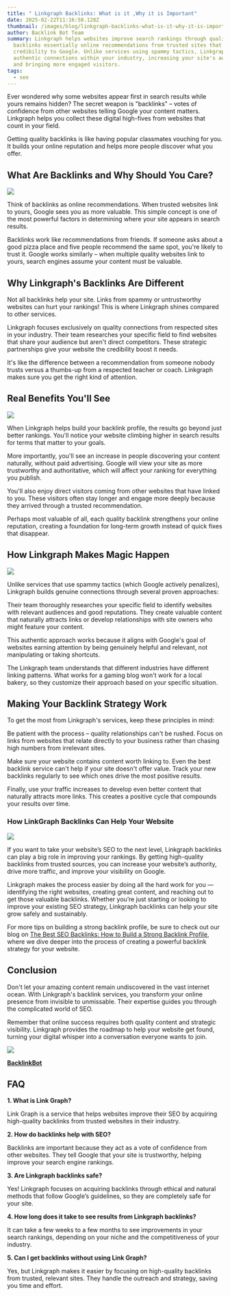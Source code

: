 ```yaml
---
title: " Linkgraph Backlinks: What is it ,Why it is Important"
date: 2025-02-22T11:16:58.128Z
thumbnail: /images/blog/linkgraph-backlinks-what-is-it-why-it-is-important.png
author: Backlink Bot Team
summary: Linkgraph helps websites improve search rankings through quality
  backlinks essentially online recommendations from trusted sites that signal
  credibility to Google. Unlike services using spammy tactics, Linkgraph builds
  authentic connections within your industry, increasing your site's authority
  and bringing more engaged visitors.
tags:
  - seo
---
```

Ever wondered why some websites appear first in search results while yours remains hidden? The secret weapon is "backlinks" – votes of confidence from other websites telling Google your content matters. Linkgraph helps you collect these digital high-fives from websites that count in your field.

Getting quality backlinks is like having popular classmates vouching for you. It builds your online reputation and helps more people discover what you offer.



## **What Are Backlinks and Why Should You Care?**

![](https://framerusercontent.com/images/Kv9YDvhkE25DxNNWGm45fLKC4E.png)

Think of backlinks as online recommendations. When trusted websites link to yours, Google sees you as more valuable. This simple concept is one of the most powerful factors in determining where your site appears in search results.

Backlinks work like recommendations from friends. If someone asks about a good pizza place and five people recommend the same spot, you're likely to trust it. Google works similarly – when multiple quality websites link to yours, search engines assume your content must be valuable.

## **Why Linkgraph's Backlinks Are Different**

Not all backlinks help your site. Links from spammy or untrustworthy websites can hurt your rankings! This is where Linkgraph shines compared to other services.

Linkgraph focuses exclusively on quality connections from respected sites in your industry. Their team researches your specific field to find websites that share your audience but aren't direct competitors. These strategic partnerships give your website the credibility boost it needs.

It's like the difference between a recommendation from someone nobody trusts versus a thumbs-up from a respected teacher or coach. Linkgraph makes sure you get the right kind of attention.

## **Real Benefits You'll See**

![](https://framerusercontent.com/images/Wx6SLs9mSGaYf08Kekj358PY8.png)

When Linkgraph helps build your backlink profile, the results go beyond just better rankings. You'll notice your website climbing higher in search results for terms that matter to your goals.

More importantly, you'll see an increase in people discovering your content naturally, without paid advertising. Google will view your site as more trustworthy and authoritative, which will affect your ranking for everything you publish.

You'll also enjoy direct visitors coming from other websites that have linked to you. These visitors often stay longer and engage more deeply because they arrived through a trusted recommendation.

Perhaps most valuable of all, each quality backlink strengthens your online reputation, creating a foundation for long-term growth instead of quick fixes that disappear.

## **How Linkgraph Makes Magic Happen**

![](https://framerusercontent.com/images/TGWBHOz4ENwAp08ncXIxIlwZoo.png)

Unlike services that use spammy tactics (which Google actively penalizes), Linkgraph builds genuine connections through several proven approaches:

Their team thoroughly researches your specific field to identify websites with relevant audiences and good reputations. They create valuable content that naturally attracts links or develop relationships with site owners who might feature your content.

This authentic approach works because it aligns with Google's goal of websites earning attention by being genuinely helpful and relevant, not manipulating or taking shortcuts.

The Linkgraph team understands that different industries have different linking patterns. What works for a gaming blog won't work for a local bakery, so they customize their approach based on your specific situation.

## **Making Your Backlink Strategy Work**

To get the most from Linkgraph's services, keep these principles in mind:

Be patient with the process – quality relationships can't be rushed. Focus on links from websites that relate directly to your business rather than chasing high numbers from irrelevant sites.

Make sure your website contains content worth linking to. Even the best backlink service can't help if your site doesn't offer value. Track your new backlinks regularly to see which ones drive the most positive results.

Finally, use your traffic increases to develop even better content that naturally attracts more links. This creates a positive cycle that compounds your results over time.



### **How LinkGraph Backlinks Can Help Your Website**

![](https://framerusercontent.com/images/2IY3GGz15OzUvrbpnnS0G7VWAak.png)

If you want to take your website’s SEO to the next level, Linkgraph backlinks can play a big role in improving your rankings. By getting high-quality backlinks from trusted sources, you can increase your website’s authority, drive more traffic, and improve your visibility on Google.

Linkgraph makes the process easier by doing all the hard work for you — identifying the right websites, creating great content, and reaching out to get those valuable backlinks. Whether you’re just starting or looking to improve your existing SEO strategy, Linkgraph backlinks can help your site grow safely and sustainably.

For more tips on building a strong backlink profile, be sure to check out our blog on [The Best SEO Backlinks: How to Build a Strong Backlink Profile](https://backlinkbot.ai/blog/the-best-seo-backlinks-how-to-build-a-strong-backlink-profile), where we dive deeper into the process of creating a powerful backlink strategy for your website.

## **Conclusion**

Don't let your amazing content remain undiscovered in the vast internet ocean. With Linkgraph's backlink services, you transform your online presence from invisible to unmissable. Their expertise guides you through the complicated world of SEO.

Remember that online success requires both quality content and strategic visibility. Linkgraph provides the roadmap to help your website get found, turning your digital whisper into a conversation everyone wants to join.

[![](https://framerusercontent.com/images/FfyqSnXq04wLOCMvFfv2RWgatw.png)](https://backlinkbot.ai/)

**[B﻿acklinkBot](https://backlinkbotai.netlify.app/)**

## **FAQ**

**1. What is Link Graph?**

Link Graph is a service that helps websites improve their SEO by acquiring high-quality backlinks from trusted websites in their industry.

**2. How do backlinks help with SEO?**

Backlinks are important because they act as a vote of confidence from other websites. They tell Google that your site is trustworthy, helping improve your search engine rankings.

**3. Are Linkgraph backlinks safe?**

Yes! Linkgraph focuses on acquiring backlinks through ethical and natural methods that follow Google’s guidelines, so they are completely safe for your site.

**4. How long does it take to see results from Linkgraph backlinks?**

It can take a few weeks to a few months to see improvements in your search rankings, depending on your niche and the competitiveness of your industry.

**5. Can I get backlinks without using Link Graph?**

Yes, but Linkgraph makes it easier by focusing on high-quality backlinks from trusted, relevant sites. They handle the outreach and strategy, saving you time and effort.